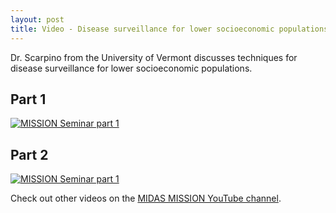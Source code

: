 ```yaml
---
layout: post
title: Video - Disease surveillance for lower socioeconomic populations.
---
```


Dr. Scarpino from the University of Vermont discusses techniques for disease surveillance for lower socioeconomic populations.

## Part 1
[![MISSION Seminar part 1](https://img.youtube.com/vi/_s1NkdPcNxw/0.jpg)](https://www.youtube.com/watch?v=_s1NkdPcNxw "MISSION Seminar")


## Part 2
[![MISSION Seminar part 1](https://img.youtube.com/vi/LHFe7gXkO2k/0.jpg)](https://www.youtube.com/watch?v=LHFe7gXkO2k "MISSION Seminar")


Check out other videos on the [MIDAS MISSION YouTube channel](https://www.youtube.com/channel/UCW6LtKdLTs7MZazg6KD75pA).
